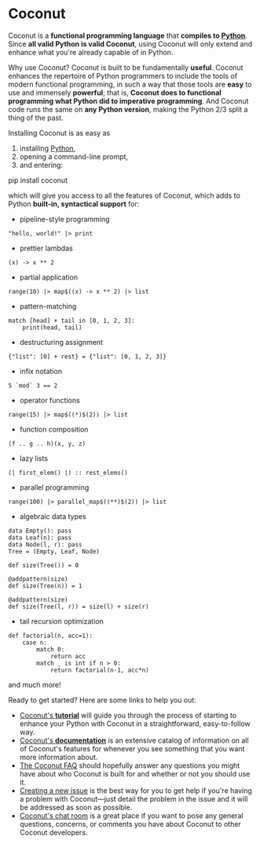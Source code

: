 # Coconut

Coconut is a **functional programming language** that **compiles to [Python](https://www.python.org/)**. Since **all valid Python is valid Coconut**, using Coconut will only extend and enhance what you're already capable of in Python.

Why use Coconut? Coconut is built to be fundamentally **useful**. Coconut enhances the repertoire of Python programmers to include the tools of modern functional programming, in such a way that those tools are **easy** to use and immensely **powerful**; that is, **Coconut does to functional programming what Python did to imperative programming**. And Coconut code runs the same on **any Python version**, making the Python 2/3 split a thing of the past.

Installing Coconut is as easy as

1. installing [Python](https://www.python.org/downloads/),
2. opening a command-line prompt,
3. and entering:

<div class="code-block">pip install coconut</div>

which will give you access to all the features of Coconut, which adds to Python **built-in, syntactical support** for:
- pipeline-style programming
```coconut
"hello, world!" |> print
```
- prettier lambdas
```coconut
(x) -> x ** 2
```
- partial application
```coconut
range(10) |> map$((x) -> x ** 2) |> list
```
- pattern-matching
```coconut
match [head] + tail in [0, 1, 2, 3]:
    print(head, tail)
```
- destructuring assignment
```coconut
{"list": [0] + rest} = {"list": [0, 1, 2, 3]}
```
- infix notation
```coconut
5 `mod` 3 == 2
```
- operator functions
```coconut
range(15) |> map$((*)$(2)) |> list
```
- function composition
```coconut
(f .. g .. h)(x, y, z)
```
- lazy lists
```coconut
(| first_elem() |) :: rest_elems()
```
- parallel programming
```coconut
range(100) |> parallel_map$((**)$(2)) |> list
```
- algebraic data types
```coconut
data Empty(): pass
data Leaf(n): pass
data Node(l, r): pass
Tree = (Empty, Leaf, Node)

def size(Tree()) = 0

@addpattern(size)
def size(Tree(n)) = 1

@addpattern(size)
def size(Tree(l, r)) = size(l) + size(r)
```
- tail recursion optimization
```coconut
def factorial(n, acc=1):
    case n:
        match 0:
            return acc
        match _ is int if n > 0:
            return factorial(n-1, acc*n)
```

and much more!

Ready to get started? Here are some links to help you out:
- [Coconut's **tutorial**](http://coconut.readthedocs.org/en/master/HELP.html) will guide you through the process of starting to enhance your Python with Coconut in a straightforward, easy-to-follow way.
- [Coconut's **documentation**](http://coconut.readthedocs.org/en/master/DOCS.html) is an extensive catalog of information on all of Coconut's features for whenever you see something that you want more information about.
- [The Coconut FAQ](http://coconut.readthedocs.org/en/master/FAQ.html) should hopefully answer any questions you might have about who Coconut is built for and whether or not you should use it.
- [Creating a new issue](https://github.com/evhub/coconut/issues/new) is the best way for you to get help if you're having a problem with Coconut—just detail the problem in the issue and it will be addressed as soon as possible.
- [Coconut's chat room](https://gitter.im/evhub/coconut) is a great place if you want to pose any general questions, concerns, or comments you have about Coconut to other Coconut developers.
